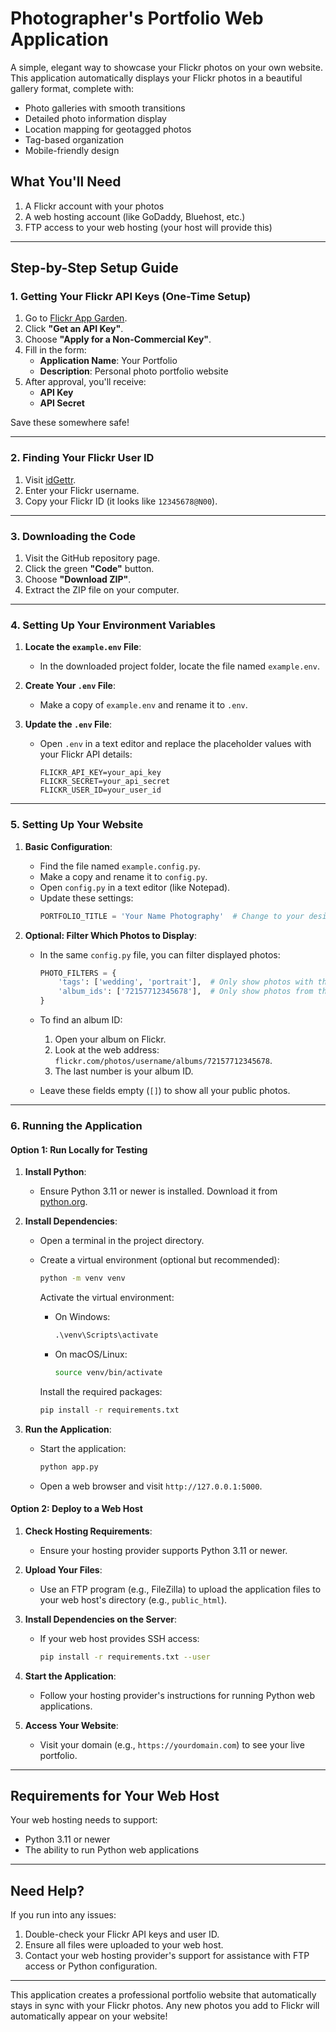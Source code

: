 # Photographer's Portfolio Web Application

A simple, elegant way to showcase your Flickr photos on your own website. This application automatically displays your Flickr photos in a beautiful gallery format, complete with:

- Photo galleries with smooth transitions
- Detailed photo information display
- Location mapping for geotagged photos
- Tag-based organization
- Mobile-friendly design

## What You'll Need

1. A Flickr account with your photos
2. A web hosting account (like GoDaddy, Bluehost, etc.)
3. FTP access to your web hosting (your host will provide this)

---

## Step-by-Step Setup Guide

### 1. Getting Your Flickr API Keys (One-Time Setup)

1. Go to [Flickr App Garden](https://www.flickr.com/services/apps/create/).
2. Click **"Get an API Key"**.
3. Choose **"Apply for a Non-Commercial Key"**.
4. Fill in the form:
   - **Application Name**: Your Portfolio
   - **Description**: Personal photo portfolio website
5. After approval, you'll receive:
   - **API Key**
   - **API Secret**

Save these somewhere safe!

---

### 2. Finding Your Flickr User ID

1. Visit [idGettr](https://www.webfx.com/tools/idgettr/).
2. Enter your Flickr username.
3. Copy your Flickr ID (it looks like `12345678@N00`).

---

### 3. Downloading the Code

1. Visit the GitHub repository page.
2. Click the green **"Code"** button.
3. Choose **"Download ZIP"**.
4. Extract the ZIP file on your computer.

---

### 4. Setting Up Your Environment Variables

1. **Locate the `example.env` File**:
   - In the downloaded project folder, locate the file named `example.env`.

2. **Create Your `.env` File**:
   - Make a copy of `example.env` and rename it to `.env`.

3. **Update the `.env` File**:
   - Open `.env` in a text editor and replace the placeholder values with your Flickr API details:
     ```plaintext
     FLICKR_API_KEY=your_api_key
     FLICKR_SECRET=your_api_secret
     FLICKR_USER_ID=your_user_id
     ```

---

### 5. Setting Up Your Website

1. **Basic Configuration**:
   - Find the file named `example.config.py`.
   - Make a copy and rename it to `config.py`.
   - Open `config.py` in a text editor (like Notepad).
   - Update these settings:
     ```python
     PORTFOLIO_TITLE = 'Your Name Photography'  # Change to your desired title
     ```

2. **Optional: Filter Which Photos to Display**:
   - In the same `config.py` file, you can filter displayed photos:
     ```python
     PHOTO_FILTERS = {
         'tags': ['wedding', 'portrait'],  # Only show photos with these tags
         'album_ids': ['72157712345678'],  # Only show photos from these albums
     }
     ```
   - To find an album ID:
     1. Open your album on Flickr.
     2. Look at the web address: `flickr.com/photos/username/albums/72157712345678`.
     3. The last number is your album ID.

   - Leave these fields empty (`[]`) to show all your public photos.

---

### 6. Running the Application

#### **Option 1: Run Locally for Testing**

1. **Install Python**:
   - Ensure Python 3.11 or newer is installed. Download it from [python.org](https://www.python.org/).

2. **Install Dependencies**:
   - Open a terminal in the project directory.
   - Create a virtual environment (optional but recommended):
     ```bash
     python -m venv venv
     ```
     Activate the virtual environment:
     - On Windows:
       ```cmd
       .\venv\Scripts\activate
       ```
     - On macOS/Linux:
       ```bash
       source venv/bin/activate
       ```

     Install the required packages:
     ```bash
     pip install -r requirements.txt
     ```

3. **Run the Application**:
   - Start the application:
     ```bash
     python app.py
     ```
   - Open a web browser and visit `http://127.0.0.1:5000`.

#### **Option 2: Deploy to a Web Host**

1. **Check Hosting Requirements**:
   - Ensure your hosting provider supports Python 3.11 or newer.

2. **Upload Your Files**:
   - Use an FTP program (e.g., FileZilla) to upload the application files to your web host's directory (e.g., `public_html`).

3. **Install Dependencies on the Server**:
   - If your web host provides SSH access:
     ```bash
     pip install -r requirements.txt --user
     ```

4. **Start the Application**:
   - Follow your hosting provider's instructions for running Python web applications.

5. **Access Your Website**:
   - Visit your domain (e.g., `https://yourdomain.com`) to see your live portfolio.

---

## Requirements for Your Web Host

Your web hosting needs to support:
- Python 3.11 or newer
- The ability to run Python web applications

---

## Need Help?

If you run into any issues:
1. Double-check your Flickr API keys and user ID.
2. Ensure all files were uploaded to your web host.
3. Contact your web hosting provider's support for assistance with FTP access or Python configuration.

---

This application creates a professional portfolio website that automatically stays in sync with your Flickr photos. Any new photos you add to Flickr will automatically appear on your website!
